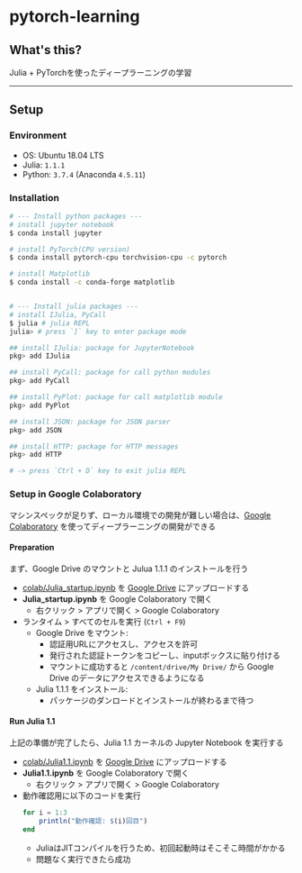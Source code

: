 # pytorch-learning

## What's this?

Julia + PyTorchを使ったディープラーニングの学習

***

## Setup

### Environment
- OS: Ubuntu 18.04 LTS
- Julia: `1.1.1`
- Python: `3.7.4` (Anaconda `4.5.11`)

### Installation
```bash
# --- Install python packages ---
# install jupyter notebook
$ conda install jupyter

# install PyTorch(CPU version)
$ conda install pytorch-cpu torchvision-cpu -c pytorch

# install Matplotlib
$ conda install -c conda-forge matplotlib


# --- Install julia packages ---
# install IJulia, PyCall
$ julia # julia REPL
julia> # press `]` key to enter package mode

## install IJulia: package for JupyterNotebook
pkg> add IJulia

## install PyCall: package for call python modules
pkg> add PyCall

## install PyPlot: package for call matplotlib module
pkg> add PyPlot

## install JSON: package for JSON parser
pkg> add JSON

## install HTTP: package for HTTP messages
pkg> add HTTP

# -> press `Ctrl + D` key to exit julia REPL
```

### Setup in Google Colaboratory
マシンスペックが足りず、ローカル環境での開発が難しい場合は、[Google Colaboratory](https://colab.research.google.com) を使ってディープラーニングの開発ができる

#### Preparation
まず、Google Drive のマウントと Julua 1.1.1 のインストールを行う

- [colab/Julia_startup.ipynb](./colab/Julia_startup.ipynb) を [Google Drive](https://drive.google.com/drive/my-drive) にアップロードする
- **Julia_startup.ipynb** を Google Colaboratory で開く
    - 右クリック > アプリで開く > Google Colaboratory
- ランタイム > すべてのセルを実行 (`Ctrl + F9`)
    - Google Drive をマウント:
        - 認証用URLにアクセスし、アクセスを許可
        - 発行された認証トークンをコピーし、inputボックスに貼り付ける
        - マウントに成功すると `/content/drive/My Drive/` から Google Drive のデータにアクセスできるようになる
    - Julia 1.1.1 をインストール:
        - パッケージのダンロードとインストールが終わるまで待つ

#### Run Julia 1.1
上記の準備が完了したら、Julia 1.1 カーネルの Jupyter Notebook を実行する

- [colab/Julia1.1.ipynb](./colab/Julia1.1.ipynb) を [Google Drive](https://drive.google.com/drive/my-drive) にアップロードする
- **Julia1.1.ipynb** を Google Colaboratory で開く
    - 右クリック > アプリで開く > Google Colaboratory
- 動作確認用に以下のコードを実行
    ```julia
    for i = 1:3
        println("動作確認: $(i)回目")
    end
    ```
    - JuliaはJITコンパイルを行うため、初回起動時はそこそこ時間がかかる
    - 問題なく実行できたら成功
